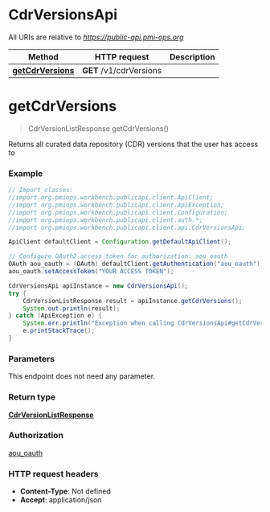 # CdrVersionsApi

All URIs are relative to *https://public-api.pmi-ops.org*

Method | HTTP request | Description
------------- | ------------- | -------------
[**getCdrVersions**](CdrVersionsApi.md#getCdrVersions) | **GET** /v1/cdrVersions | 


<a name="getCdrVersions"></a>
# **getCdrVersions**
> CdrVersionListResponse getCdrVersions()



Returns all curated data repository (CDR) versions that the user has access to

### Example
```java
// Import classes:
//import org.pmiops.workbench.publicapi.client.ApiClient;
//import org.pmiops.workbench.publicapi.client.ApiException;
//import org.pmiops.workbench.publicapi.client.Configuration;
//import org.pmiops.workbench.publicapi.client.auth.*;
//import org.pmiops.workbench.publicapi.client.api.CdrVersionsApi;

ApiClient defaultClient = Configuration.getDefaultApiClient();

// Configure OAuth2 access token for authorization: aou_oauth
OAuth aou_oauth = (OAuth) defaultClient.getAuthentication("aou_oauth");
aou_oauth.setAccessToken("YOUR ACCESS TOKEN");

CdrVersionsApi apiInstance = new CdrVersionsApi();
try {
    CdrVersionListResponse result = apiInstance.getCdrVersions();
    System.out.println(result);
} catch (ApiException e) {
    System.err.println("Exception when calling CdrVersionsApi#getCdrVersions");
    e.printStackTrace();
}
```

### Parameters
This endpoint does not need any parameter.

### Return type

[**CdrVersionListResponse**](CdrVersionListResponse.md)

### Authorization

[aou_oauth](../README.md#aou_oauth)

### HTTP request headers

 - **Content-Type**: Not defined
 - **Accept**: application/json

